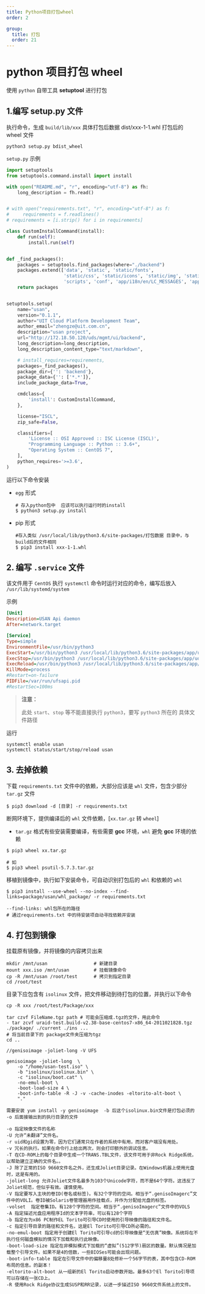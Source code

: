 ```yaml
---
title: Python项目打包wheel
order: 2

group:
  title: 打包
  order: 21
---
```


# python 项目打包 wheel

使用 `python` 自带工具 **setuptool** 进行打包

## 1.编写 setup.py 文件

执行命令，生成 `build/lib/xxx` 具体打包后数据 dist/xxx-1-1.whl 打包后的 wheel 文件

```shell
python3 setup.py bdist_wheel
```

`setup.py` 示例

```python
import setuptools
from setuptools.command.install import install

with open("README.md", "r", encoding="utf-8") as fh:
    long_description = fh.read()


# with open("requirements.txt", "r", encoding="utf-8") as f:
#     requirements = f.readlines()
# requirements = [i.strip() for i in requirements]

class CustomInstallCommand(install):
    def run(self):
        install.run(self)


def _find_packages():
    packages = setuptools.find_packages(where="./backend")
    packages.extend(['data', 'static', 'static/fonts',
                     'static/css', 'static/icons', 'static/img', 'static/js',
                     'scripts', 'conf', 'app/i18n/en/LC_MESSAGES', 'app/i18n/zh/LC_MESSAGES'])
    return packages


setuptools.setup(
    name="usan",
    version="0.1.1",
    author="UIT Cloud Platform Development Team",
    author_email="zhengze@uit.com.cn",
    description="usan project",
    url="http://172.18.50.120/uds/mgmt/ui/backend",
    long_description=long_description,
    long_description_content_type="text/markdown",

    # install_requires=requirements,
    packages=_find_packages(),
    package_dir={'': 'backend'},
    package_data={'': ['*.*']},
    include_package_data=True,

    cmdclass={
        'install': CustomInstallCommand,
    },

    license="ISCL",
    zip_safe=False,

    classifiers=[
        'License :: OSI Approved :: ISC License (ISCL)',
        "Programming Language :: Python :: 3.6+",
        "Operating System :: CentOS 7",
    ],
    python_requires='>=3.6',
)

```

运行以下命令安装

- `egg` 形式

  ```shell
  # 存入python包中  应该可以执行运行时的install
  $ python3 setup.py install
  ```

- pip 形式

  ```shell
  #存入类似 /usr/local/lib/python3.6/site-packages/打包数据 目录中，与build后的文件相同
  $ pip3 install xxx-1-1.whl
  ```

## 2. 编写 `.service` 文件

该文件用于 `CentOS` 执行 `systemctl` 命令时运行对应的命令，编写后放入 `/usr/lib/systemd/system`

示例

```ini
[Unit]
Description=USAN Api daemon
After=network.target

[Service]
Type=simple
EnvironmentFile=/usr/bin/python3
ExecStart=/usr/bin/python3 /usr/local/lib/python3.6/site-packages/app/udc/udc_server.py start
ExecStop=/usr/bin/python3 /usr/local/lib/python3.6/site-packages/app/udc/udc_server.py stop
ExecReload=/usr/bin/python3 /usr/local/lib/python3.6/site-packages/app/udc/udc_server.py restart
KillMode=process
#Restart=on-failure
PIDFile=/var/run/ufsapi.pid
#RestartSec=100ms
```

> **注意：**
>
> 此处 `start`、`stop` 等不能直接执行 `python3`，要写 `python3` 所在的 具体文件路径

运行

```shell
systemctl enable usan
systemctl status/start/stop/reload usan
```

## 3. 去掉依赖

下载 `requirements.txt` 文件中的依赖，大部分应该是 `whl` 文件，包含少部分 `tar.gz` 文件

```shell
$ pip3 download -d [目录] -r requirements.txt
```

断网环境下，提供编译后的 `whl` 文件依赖，[`xx.tar.gz` 转 `wheel`]

- `tar.gz` 格式有些安装需要编译，有些需要 **gcc** 环境，`whl` 避免 **gcc** 环境的依赖

```shell
$ pip3 wheel xx.tar.gz

# 如
$ pip3 wheel psutil-5.7.3.tar.gz
```

移植到镜像中，执行如下安装命令，可自动识别打包后的 `whl` 和依赖的 `whl`

```shell
$ pip3 install --use-wheel --no-index --find-links=package/usan/whl_package/ -r requirements.txt

--find-links: whl包所在的路径
# 通过requirements.txt 中的待安装项自动寻找依赖并安装
```

## 4. 打包到镜像

挂载原有镜像，并将镜像的内容拷贝出来

```shell
mkdir /mnt/usan 				# 新建目录
mount xxx.iso /mnt/usan 		# 挂载镜像命令
cp -R /mnt/usan /root/test  	# 拷贝到指定目录
cd /root/test
```

目录下应包含有 `isolinux` 文件，把文件移动到待打包的位置，并执行以下命令

```shell
cp -R xxx /root/test/Package/xxx

tar czvf FileName.tgz path # 可能会压缩成.tgz的文件，用此命令
- tar zcvf uraid-test.build-v2.38-base-centos7-x86_64-2011021828.tgz ./package/ ./current ./ins ...
# 将当前目录下的 package文件夹压缩为tgz
cd ..

//genisoimage -joliet-long -V UFS

genisoimage -joliet-long  \
    -o "/home/usan-test.iso" \
    -b "isolinux/isolinux.bin" \
    -c "isolinux/boot.cat" \
    -no-emul-boot \
    -boot-load-size 4 \
    -boot-info-table -R -J -v -cache-inodes -eltorito-alt-boot \
	"."

需要安装 yum install -y genisoimage  -b 后这个isolinux.bin文件是打包必须的 -o 后面接输出到的执行目录的文件

-o 指定映像文件的名称
-U 允许“未翻译”文件名。
-r uid和gid设置为零，因为它们通常只在作者的系统中有用，而对客户端没有用处。
-v 冗长的执行。如果在命令行上给出两次，则会打印额外的调试信息。
-T 在CD-ROM上的每个目录中生成一个TRANS.TBL文件，该文件可用于非Rock Ridge系统，以帮助建立正确的文件名。。
-J 除了正常的ISO 9660文件名之外，还生成Joliet目录记录。在Windows机器上使用光盘时，这是有用的。
-joliet-long 允许Joliet文件名最多为103个Unicode字符，而不是64个字符。这违反了Joliet规范，但似乎有效。谨慎使用。
-V 指定要写入主块的卷ID(卷名或标签)。有32个字符的空间。相当于“.genisoImagerc”文件中的VOLI。卷ID被Solaris卷管理器用作挂载点，并作为分配给光盘的标签。
-volset  指定卷集ID。有128个字符的空间。相当于“.genisoImagerc”文件中的VOLS
-A 指定描述光盘应用程序Id的文本字符串，可以有128个字符
-b 指定在为x86 PC制作EL Torito可引导CD时使用的引导映像的路径和文件名。
-c 指定引导目录的路径和文件名，这是El Torito可引导CD所必需的。
-no-emul-boot 指定用于创建El Torito可引导cd的引导映像是“无仿真”映像。系统将在不执行任何磁盘模拟的情况下加载和执行此映像。
-boot-load-size 指定在非模拟模式下加载的“虚拟”(512字节)扇区的数量。默认情况是加载整个引导文件。如果不是4的倍数，一些BIOSes可能会出现问题。
-boot-info-table 指定在引导文件中的偏移量8处修补一个56字节的表，其中包含CD-ROM布局的信息。的副本！
-eltorito-alt-boot 从一组新的El Torito启动参数开始。最多63个El Torito引导项可以存储在一张CD上。
-R 使用Rock Ridge协议生成SUSP和RR记录，以进一步描述ISO 9660文件系统上的文件。
```
